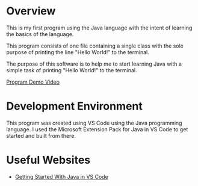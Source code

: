 # Overview

This is my first program using the Java language with the intent of learning the basics of the language. 

This program consists of one file containing a single class with the sole purpose of printing the line "Hello World!" to the terminal.

The purpose of this software is to help me to start learning Java with a simple task of printing "Hello World!" to the terminal.

[Program Demo Video](https://youtu.be/yGJ8aepIjw8)

# Development Environment

This program was created using VS Code using the Java programming language. I used the Microsoft Extension Pack for Java in VS Code to get started and built from there. 

# Useful Websites

* [Getting Started With Java in VS Code](https://code.visualstudio.com/docs/java/java-tutorial)

